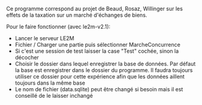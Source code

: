 Ce programme correspond au projet de Beaud, Rosaz, Willinger sur les effets de 
la taxation sur un marché d'échanges de biens.  

Pour le faire fonctionner (avec le2m-v2.1):  
* Lancer le serveur LE2M
* Fichier / Charger une partie puis sélectionner MarcheConcurrence
* Si c'est une session de test laisser la case "Test" cochée, sinon la décocher
* Choisir le dossier dans lequel enregistrer la base de données. Par défaut 
la base est enregistrer dans le dossier du programme. Il faudra toujours 
utiliser ce dossier pour cette expérience afin que les données aillent toujours
dans la même base
* Le nom de fichier (data.sqlite) peut être changé si besoin mais il est 
conseillé de le laisser inchangé
